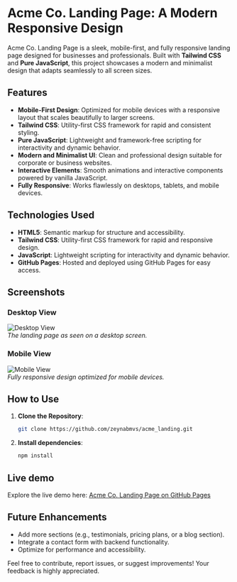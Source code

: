 # Acme Co. Landing Page: A Modern Responsive Design

Acme Co. Landing Page is a sleek, mobile-first, and fully responsive landing page designed for businesses and professionals. Built with **Tailwind CSS** and **Pure JavaScript**, this project showcases a modern and minimalist design that adapts seamlessly to all screen sizes.

## Features

- **Mobile-First Design**: Optimized for mobile devices with a responsive layout that scales beautifully to larger screens.
- **Tailwind CSS**: Utility-first CSS framework for rapid and consistent styling.
- **Pure JavaScript**: Lightweight and framework-free scripting for interactivity and dynamic behavior.
- **Modern and Minimalist UI**: Clean and professional design suitable for corporate or business websites.
- **Interactive Elements**: Smooth animations and interactive components powered by vanilla JavaScript.
- **Fully Responsive**: Works flawlessly on desktops, tablets, and mobile devices.

## Technologies Used

- **HTML5**: Semantic markup for structure and accessibility.
- **Tailwind CSS**: Utility-first CSS framework for rapid and responsive design.
- **JavaScript**: Lightweight scripting for interactivity and dynamic behavior.
- **GitHub Pages**: Hosted and deployed using GitHub Pages for easy access.

## Screenshots

### Desktop View
![Desktop View](screenshots/desktop.png)  
*The landing page as seen on a desktop screen.*

### Mobile View
![Mobile View](screenshots/mobile.png)  
*Fully responsive design optimized for mobile devices.*

## How to Use

1. **Clone the Repository**:
   ```bash
   git clone https://github.com/zeynabmvs/acme_landing.git
2. **Install dependencies**:
    ```bash
    npm install

## Live demo

Explore the live demo here: [Acme Co. Landing Page on GitHub Pages](https://zeynabmvs.github.io/acme_landing/)

## Future Enhancements

- Add more sections (e.g., testimonials, pricing plans, or a blog section).
- Integrate a contact form with backend functionality.
- Optimize for performance and accessibility.


Feel free to contribute, report issues, or suggest improvements! Your feedback is highly appreciated.


